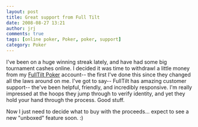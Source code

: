 ```yaml
---
layout: post
title: Great support from Full Tilt
date: 2008-08-27 13:21
author: jrj
comments: true
tags: [online poker, Poker, poker, support]
category: Poker
---
```

I've been on a huge winning streak lately, and have had some big tournament cashes online. I decided it was time to withdrawl a little money from my <a href="http://www.fulltiltpoker.com/?key=MDAwMDEwNjIwMDAxRDYzODIwNTI0MDI0MDAwMDAwMDA-" target="_blank">FullTilt Poker</a> account-- the first I've done this since they changed all the laws around on me. I've got to say-- FullTilt has amazing customer support-- the've been helpful, friendly, and incredibly responsive. I'm really impressed at the hoops they jump through to verify identity, and yet they hold your hand through the process. Good stuff.

Now I just need to decide what to buy with the proceeds... expect to see a new "unboxed" feature soon. :)
